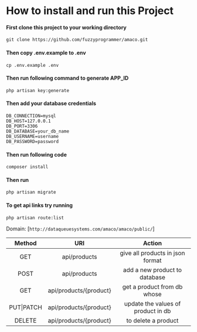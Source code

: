 # How to install and run this Project

#### First clone this project to your working directory
`git clone https://github.com/fuzzyprogrammer/amaco.git`

#### Then copy **.env.example** to **.env**
`cp .env.example .env`

#### Then run following command to generate APP_ID
`php artisan key:generate`

#### Then add your database credentials
```
DB_CONNECTION=mysql
DB_HOST=127.0.0.1
DB_PORT=3306
DB_DATABASE=your_db_name
DB_USERNAME=username
DB_PASSWORD=password
```
#### Then run following code
`composer install`

#### Then run 
`php artisan migrate`

#### To get api links try running 
`php artisan route:list`

Domain: [`http://dataqueuesystems.com/amaco/amaco/public/`]

| Method    | URI                     | Action                               |
|:---------:|:-----------------------:|:-----------------------------------: |
|  GET      | api/products            |  give all products in json format    |
| POST      | api/products            |  add a new product to database       |
|  GET      | api/products/{product}  |  get a product from db whose         |
| PUT\|PATCH| api/products/{product}  |  update the values of product in db  |
|  DELETE   | api/products/{product}  |  to delete a product                 |
